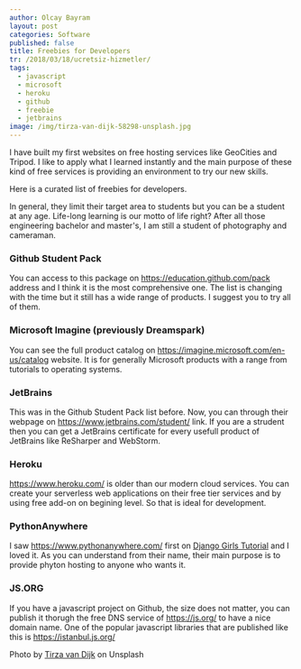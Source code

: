 ```yaml
---
author: Olcay Bayram
layout: post
categories: Software
published: false
title: Freebies for Developers
tr: /2018/03/18/ucretsiz-hizmetler/
tags:
  - javascript
  - microsoft
  - heroku
  - github
  - freebie
  - jetbrains
image: /img/tirza-van-dijk-58298-unsplash.jpg
---
```

I have built my first websites on free hosting services like GeoCities and Tripod. I like to apply what I learned instantly and the main purpose of these kind of free services is providing an environment to try our new skills.

Here is a curated list of freebies for developers.

In general, they limit their target area to students but you can be a student at any age. Life-long learning is our motto of life right? After all those engineering bachelor and master's, I am still a student of photography and cameraman.

### Github Student Pack

You can access to this package on https://education.github.com/pack address and I think it is the most comprehensive one. The list is changing with the time but it still has a wide range of products. I suggest you to try all of them.

### Microsoft Imagine (previously Dreamspark)

You can see the full product catalog on https://imagine.microsoft.com/en-us/catalog website. It is for generally Microsoft products with a range from tutorials to operating systems.

### JetBrains

This was in the Github Student Pack list before. Now, you can through their webpage on https://www.jetbrains.com/student/ link. If you are a strudent then you can get a JetBrains certificate for every usefull product of JetBrains like ReSharper and WebStorm.
<!--more-->
### Heroku

https://www.heroku.com/ is older than our modern cloud services. You can create your serverless web applications on their free tier services and by using free add-on on begining level. So that is ideal for development.

### PythonAnywhere

I saw https://www.pythonanywhere.com/ first on [Django Girls Tutorial](https://tutorial.djangogirls.org) and I loved it. As you can understand from their name, their main purpose is to provide phyton hosting to anyone who wants it.

### JS.ORG

If you have a javascript project on Github, the size does not matter, you can publish it thorugh the free DNS service of https://js.org/ to have a nice domain name. One of the popular javascript libraries that are published like this is https://istanbul.js.org/



Photo by [Tirza van Dijk](https://unsplash.com/photos/I8OhOu-wLO4?utm_source=unsplash&utm_medium=referral&utm_content=creditCopyText) on Unsplash
